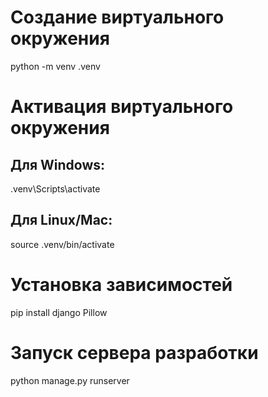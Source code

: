 # Создание виртуального окружения
python -m venv .venv

# Активация виртуального окружения
## Для Windows:
.venv\Scripts\activate
## Для Linux/Mac:
source .venv/bin/activate

# Установка зависимостей
pip install django Pillow

# Запуск сервера разработки
python manage.py runserver
